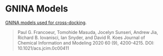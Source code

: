 # GNINA Models

[GNINA models used for cross-docking](https://github.com/gnina/models/tree/master/crossdocked_paper).

> Paul G. Francoeur, Tomohide Masuda, Jocelyn Sunseri, Andrew Jia, Richard B. Iovanisci, Ian Snyder, and David R. Koes
Journal of Chemical Information and Modeling 2020 60 (9), 4200-4215.
DOI: 10.1021/acs.jcim.0c00411